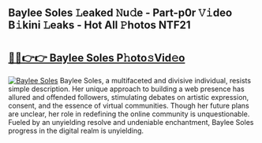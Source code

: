 ## Baylee Soles 𝙻eaked 𝙽u𝚍e - Part-p0r 𝚅𝚒deo B𝚒kini 𝙻eaks - Hot All 𝙿hotos NTF21

# <h2><a href="http://ld4uqj.urlbe.top/?page=Baylee+Soles">🔗🔗👉👉 Baylee Soles P𝚑oto𝚜Vid𝚎o</a></h2>

[![Baylee Soles](https://i.imgur.com/eBuTRDB.gif)](http://ld4uqj.urlbe.top/?page=Baylee+Soles)
Baylee Soles, a multifaceted and divisive individual, resists simple description. Her unique approach to building a web presence has allured and offended followers, stimulating debates on artistic expression, consent, and the essence of virtual communities. Though her future plans are unclear, her role in redefining the online community is unquestionable. Fueled by an unyielding resolve and undeniable enchantment, Baylee Soles progress in the digital realm is unyielding.
